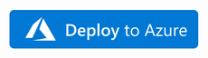 [![Deploy To Azure](https://raw.githubusercontent.com/Azure/azure-quickstart-templates/master/1-CONTRIBUTION-GUIDE/images/deploytoazure.svg?sanitize=true)](https://ms.portal.azure.com/?feature.customportal=false#create/Microsoft.Template/uri/https%3A%2F%2Fraw.githubusercontent.com%2Fedm-ms%2Fazure-tandem%2Ftest-mg-deploy%2FProjects%2FAudit-Blueprint%2FTemplates%2Fazuredeploy.json) 
